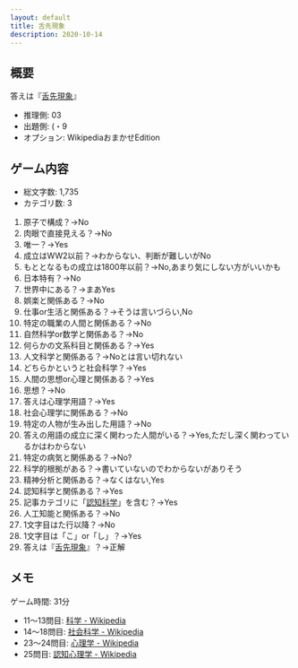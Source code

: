 ```yaml
---
layout: default
title: 舌先現象
description: 2020-10-14
---
```


## 概要

答えは『[舌先現象](https://ja.wikipedia.org/wiki/%E8%88%8C%E5%85%88%E7%8F%BE%E8%B1%A1)』

- 推理側: 03
- 出題側: (・9
- オプション: WikipediaおまかせEdition

## ゲーム内容

- 総文字数: 1,735
- カテゴリ数: 3

1. 原子で構成？→No
2. 肉眼で直接見える？→No
3. 唯一？→Yes
4. 成立はWW2以前？→わからない、判断が難しいがNo
5. もととなるもの成立は1800年以前？→No,あまり気にしない方がいいかも
6. 日本特有？→No
7. 世界中にある？→まあYes
8. 娯楽と関係ある？→No
9. 仕事or生活と関係ある？→そうは言いづらい,No
10. 特定の職業の人間と関係ある？→No
11. 自然科学or数学と関係ある？→No
12. 何らかの文系科目と関係ある？→Yes
13. 人文科学と関係ある？→Noとは言い切れない
14. どちらかというと社会科学？→Yes
15. 人間の思想or心理と関係ある？→Yes
16. 思想？→No
17. 答えは心理学用語？→Yes
18. 社会心理学に関係ある？→No
19. 特定の人物が生み出した用語？→No
20. 答えの用語の成立に深く関わった人間がいる？→Yes,ただし深く関わっているかはわからない
21. 特定の病気と関係ある？→No?
22. 科学的根拠がある？→書いていないのでわからないがありそう
23. 精神分析と関係ある？→なくはない,Yes
24. 認知科学と関係ある？→Yes
25. 記事カテゴリに「[認知科学](https://ja.wikipedia.org/wiki/Category:%E8%AA%8D%E7%9F%A5%E7%A7%91%E5%AD%A6)」を含む？→Yes
26. 人工知能と関係ある？→No
27. 1文字目はた行以降？→No
28. 1文字目は「こ」or「し」？→Yes
29. 答えは『[舌先現象](https://ja.wikipedia.org/wiki/%E8%88%8C%E5%85%88%E7%8F%BE%E8%B1%A1)』？→正解

## メモ

ゲーム時間: 31分

- 11～13問目: [科学 - Wikipedia](https://ja.wikipedia.org/wiki/%E7%A7%91%E5%AD%A6)
- 14～18問目: [社会科学 - Wikipedia](https://ja.wikipedia.org/wiki/%E7%A4%BE%E4%BC%9A%E7%A7%91%E5%AD%A6)
- 23～24問目: [心理学 - Wikipedia](https://ja.wikipedia.org/wiki/%E5%BF%83%E7%90%86%E5%AD%A6)
- 25問目: [認知心理学 - Wikipedia](https://ja.wikipedia.org/wiki/%E8%AA%8D%E7%9F%A5%E5%BF%83%E7%90%86%E5%AD%A6)
